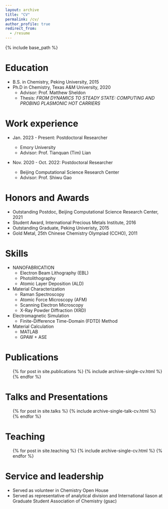 ```yaml
---
layout: archive
title: "CV"
permalink: /cv/
author_profile: true
redirect_from:
  - /resume
---
```


{% include base_path %}

Education
======
* B.S. in Chemistry, Peking University, 2015
* Ph.D in Chemistry, Texas A&M University, 2020
  * Advisor: Prof. Matthew Sheldon
  * Thesis: *FROM DYNAMICS TO STEADY STATE: COMPUTING AND PROBING PLASMONIC HOT CARRIERS*

Work experience
======
* Jan. 2023 - Present: Postdoctoral Researcher
  * Emory University
  * Advisor: Prof. Tianquan (Tim) Lian

* Nov. 2020 - Oct. 2022: Postdoctoral Researcher
  * Beijing Computational Science Research Center
  * Advisor: Prof. Shiwu Gao

Honors and Awards
=====
* Outstanding Postdoc, Beijing Computational Science Research Center, 2021
* Student Award, International Precious Metals Institute, 2016
* Outstanding Graduate, Peking Univeristy, 2015
* Gold Metal, 25th Chinese Chemistry Olympiad (CCHO), 2011

Skills
======
* NANOFABRICATION
  * Electron Beam Lithography (EBL)
  * Photolithography
  * Atomic Layer Deposition (ALD)
* Material Characterization
  * Raman Spectroscopy
  * Atomic Force Microscopy (AFM)
  * Scanning Electron Microscopy
  * X-Ray Powder Diffraction (XRD)
* Electromagnetic Simulation
  * Finite-Difference Time-Domain (FDTD) Method
* Material Calculation
  * MATLAB
  * GPAW + ASE

Publications
======
  <ul>{% for post in site.publications %}
    {% include archive-single-cv.html %}
  {% endfor %}</ul>
  
Talks and Presentations
======
  <ul>{% for post in site.talks %}
    {% include archive-single-talk-cv.html %}
  {% endfor %}</ul>
  
Teaching
======
  <ul>{% for post in site.teaching %}
    {% include archive-single-cv.html %}
  {% endfor %}</ul>
  
Service and leadership
======
* Served as volunteer in Chemistry Open House
* Served as representative of analytical division and International liason at Graduate Student Association of Chemistry (gsac)
